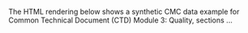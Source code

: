 The HTML rendering below shows a synthetic CMC data example for Common Technical Document (CTD) Module 3: Quality, sections ...
